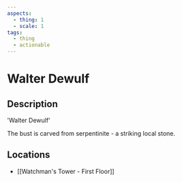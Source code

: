 ```yaml
---
aspects:
  - thing: 1
  - scale: 1
tags:
  - thing
  - actionable
---
```


# Walter Dewulf

## Description
'Walter Dewulf'

The bust is carved from serpentinite - a striking local stone.
## Locations
- [[Watchman's Tower - First Floor]]